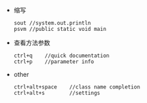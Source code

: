 - 缩写

  ```
  sout //system.out.println
  psvm //public static void main
  ```

- 查看方法参数

  ```
  ctrl+q	//quick documentation
  ctrl+p	//parameter info
  ```

- other

  ```
  ctrl+alt+space	//class name completion
  ctrl+alt+s		//settings
  ```

  ​